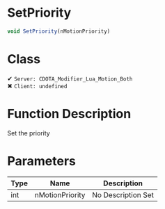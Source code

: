 # SetPriority
```js
void SetPriority(nMotionPriority)
```
# Class
✔ `Server: CDOTA_Modifier_Lua_Motion_Both`  
✖ `Client: undefined`  

# Function Description
Set the priority
# Parameters
Type|Name|Description
--|--|--
int|nMotionPriority|No Description Set
